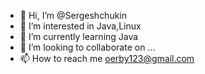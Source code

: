 - 👋 Hi, I’m @Sergeshchukin
- 👀 I’m interested in Java,Linux
- 🌱 I’m currently learning Java
- 💞️ I’m looking to collaborate on ...
- 📫 How to reach me oerby123@gmail.com

<!---
Sergeshchukin/Sergeshchukin is a ✨ special ✨ repository because its `README.md` (this file) appears on your GitHub profile.
You can click the Preview link to take a look at your changes.
--->
